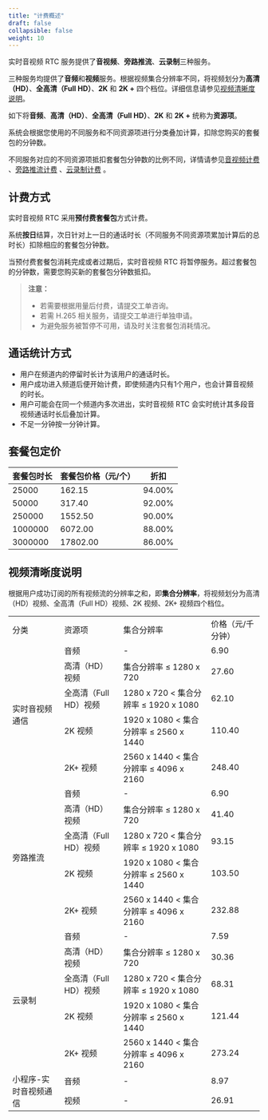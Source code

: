 ```yaml
---
title: "计费概述"
draft: false
collapsible: false
weight: 10
---
```


实时音视频 RTC 服务提供了**音视频**、**旁路推流**、**云录制**三种服务。

三种服务均提供了**音频**和**视频**服务。根据视频集合分辨率不同，将视频划分为**高清（HD）**、**全高清（Full HD）**、**2K** 和 **2K +** 四个档位。详细信息请参见[视频清晰度说明](#视频清晰度说明)。

如下将**音频**、**高清（HD）**、**全高清（Full HD）**、**2K** 和 **2K +** 统称为**资源项**。

系统会根据您使用的不同服务和不同资源项进行分类叠加计算，扣除您购买的套餐包的分钟数。

不同服务对应的不同资源项抵扣套餐包分钟数的比例不同，详情请参见[音视频计费](../20_videocall_billing#抵扣套餐包分钟数比例) 、[旁路推流计费](../30_bypass_billing#抵扣套餐包分钟数比例) 、[云录制计费](../40_record_billing#抵扣套餐包分钟数比例) 。

## 计费方式

实时音视频 RTC 采用**预付费套餐包**方式计费。

系统**按日**结算，次日针对上一日的通话时长（不同服务不同资源项累加计算后的总时长）扣除相应的套餐包分钟数。

当预付费套餐包消耗完成或者过期后，实时音视频 RTC 将暂停服务。超过套餐包的分钟数，需要您购买新的套餐包分钟数抵扣。

> **注意：**
>
> - 若需要根据用量后付费，请提交工单咨询。
> - 若需 H.265 相关服务，请提交工单进行单独申请。
> - 为避免服务被暂停不可用，请及时关注套餐包消耗情况。

## 通话统计方式

- 用户在频道内的停留时长计为该用户的通话时长。
- 用户成功进入频道后便开始计费，即使频道内只有1个用户，也会计算音视频的时长。
- 用户可能会在同一个频道内多次进出，实时音视频 RTC 会实时统计其多段音视频通话时长后叠加计算。
- 不足一分钟按一分钟计算。

## 套餐包定价

| 套餐包时长 | 套餐包价格（元/个） | 折扣   |
| ---------- | ------------------- | ------ |
| 25000      | 162.15              | 94.00% |
| 50000      | 317.40              | 92.00% |
| 250000     | 1552.50             | 90.00% |
| 1000000    | 6072.00             | 88.00% |
| 3000000    | 17802.00            | 86.00% |

## 视频清晰度说明

根据用户成功订阅的所有视频流的分辨率之和，即**集合分辨率**，将视频划分为高清（HD）视频、全高清（Full HD）视频、2K 视频、2K+ 视频四个档位。

<table>
  <tr>
    <td>分类</td>
    <td>资源项</td>
    <td>集合分辨率</td>
    <td>价格（元/千分钟）</td>
  </tr>
  <tr>
    <td rowspan ="5">实时音视频通信</td>
    <td>音频</td>
    <td>-</td>
    <td>6.90</td>
  </tr>
   <tr>
    <td>高清（HD）视频</td>
    <td>集合分辨率 ≤ 1280 x 720</td>
    <td>27.60</td>
  </tr>
   <tr>
    <td>全高清（Full HD）视频</td>
    <td>1280 x 720 < 集合分辨率 ≤ 1920 x 1080</td>
    <td>62.10</td>
  </tr>
   <tr>
    <td>2K 视频</td>
    <td>1920 x 1080 < 集合分辨率 ≤ 2560 x 1440</td>
    <td>110.40</td>
  </tr>
   <tr>
    <td>2K+ 视频</td>
    <td>2560 x 1440 < 集合分辨率 ≤ 4096 x 2160</td>
    <td>248.40</td>
  </tr>
  <tr>
    <td rowspan ="5">旁路推流</td>
    <td>音频</td>
    <td>-</td>
    <td>6.90</td>
  </tr>
   <tr>
    <td>高清（HD）视频</td>
    <td>集合分辨率 ≤ 1280 x 720</td>
    <td>41.40</td>
  </tr>
   <tr>
    <td>全高清（Full HD）视频</td>
    <td>1280 x 720 < 集合分辨率 ≤ 1920 x 1080</td>
    <td>93.15</td>
  </tr>
   <tr>
    <td>2K 视频</td>
    <td>1920 x 1080 < 集合分辨率 ≤ 2560 x 1440</td>
    <td>103.50</td>
  </tr>
   <tr>
    <td>2K+ 视频</td>
    <td>2560 x 1440 < 集合分辨率 ≤ 4096 x 2160</td>
    <td>232.88</td>
  </tr>
   <tr>
  <td rowspan ="5">云录制</td>
    <td>音频</td>
    <td>-</td>
    <td>7.59</td>
  </tr>
   <tr>
    <td>高清（HD）视频</td>
    <td>集合分辨率 ≤ 1280 x 720</td>
    <td>30.36</td>
  </tr>
   <tr>
    <td>全高清（Full HD）视频</td>
    <td>1280 x 720 < 集合分辨率 ≤ 1920 x 1080</td>
    <td>68.31</td>
  </tr>
   <tr>
    <td>2K 视频</td>
    <td>1920 x 1080 < 集合分辨率 ≤ 2560 x 1440</td>
    <td>121.44</td>
  </tr>
   <tr>
    <td>2K+ 视频</td>
    <td>2560 x 1440 < 集合分辨率 ≤ 4096 x 2160</td>
    <td>273.24</td>
  </tr>
  <td rowspan ="5">小程序-实时音视频通信</td>
    <td>音频</td>
    <td>-</td>
    <td>8.97</td>
  </tr>
   <tr>
    <td>视频</td>
    <td>-</td>
    <td>26.91</td>
  </tr>
</table>


